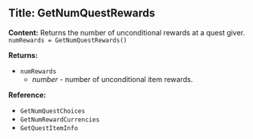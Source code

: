 ## Title: GetNumQuestRewards

**Content:**
Returns the number of unconditional rewards at a quest giver.
`numRewards = GetNumQuestRewards()`

**Returns:**
- `numRewards`
  - *number* - number of unconditional item rewards.

**Reference:**
- `GetNumQuestChoices`
- `GetNumRewardCurrencies`
- `GetQuestItemInfo`